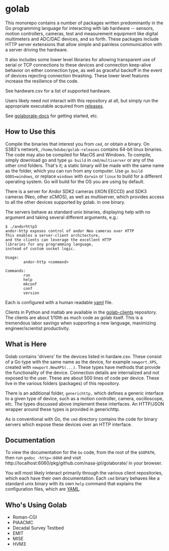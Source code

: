 # golab

This monorepo contains a number of packages written predominantly in the Go programming language for interacting with lab hardware -- sensors, motion controllers, cameras, test and measurement equipment like digital multimeters and ADC/DAC devices, and so forth.  These packages include HTTP server extensions that allow simple and painless communication with a server driving the hardware.

It also includes some lower level libraries for allowing transparent use of serial or TCP connections to these devices and connection keep-alive behavior on either connection type, as well as graceful backoff in the event of devices rejecting connection thrashing.  These lower level features increase the resilience of the code.

See hardware.csv for a list of supported hardware.

Users likely need not interact with this repository at all, but simply run the appropriate executable acquired from [releases](https://github.com/nasa-jpl/golaborate/releases).

See [golaborate-docs](https://github.com/nasa-jpl/golaborate-docs) for getting started, etc.

## How to Use this

Compile the binaries that interest you from `cmd`, or obtain a binary.  On S383's network, `/home/bdube/golab-releases` contains 64-bit linux binaries.  The code may also be compiled for MacOS and Windows.  To compile, simply download go and type `go build` in `cmd/multiserver` or any of the other cmd folders.  That's it; a static binary will be made with the same name as the folder, which you can run from any computer.  Use `go build GOOS=windows`, or replace `windows` with `darwin` or `linux` to build for a different operating system.  Go will build for the OS you are using by default.

There is a server for Andor SDK2 cameras (iXON EECCD) and SDK3 cameras (Neo, other sCMOS), as well as multiserver, which provides access to all the other devices supported by golab. in one binary.

The servers behave as standard unix binaries, displaying help with no argument and taking several different arguments, e.g.:

```
$ ./andorhttp3
andor-http exposes control of andor Neo cameras over HTTP
This enables a server-client architecture,
and the clients can leverage the excellent HTTP
libraries for any programming language,
instead of custom socket logic.

Usage:
        andor-http <command>

Commands:
        run
        help
        mkconf
        conf
        version
```

Each is configured with a human readable [yaml](https://github.com/darvid/trine/wiki/YAML-Primer) file.

Clients in Python and matlab are available in the [golab-clients](https://github.com/nasa-jpl/golaborate-clients) repository.  The clients are about 1/10th as much code as golab itself.  This is a tremendous labor savings when supporting a new language, maximizing engineer/scientist productivity.

## What is Here

Golab contains 'drivers' for the devices listed in hardare.csv.  These consist of a Go type with the same name as the device, for example `newport.XPS`, created with `newport.NewXPS(...)`.  These types have methods that provide the functionality of the device.  Connection details are internalized and not exposed to the user.  These are about 500 lines of code per device.  These live in the various folders (packages) of this repository.

There is an additional folder, `generichttp,` which defines a generic interface to a given type of device, such as a motion controller, camera, oscilloscope, etc.  The types discussed above implement these interfaces.  An HTTP/JSON wrapper around these types is provided in generichttp.

As is conventional with Go, the `cmd` directory contains the code for binary servers which expose these devices over an
HTTP interface.

## Documentation

To view the documentation for the `Go` code, from the root of the `$GOPATH`, then run `godoc -http=:6060` and visit http://localhost:6060/pkg/github.com/nasa-jpl/golaborate/ in your browser.

You will most likely interact primarily through the various client repositories, which each have their own documentation.  Each `cmd` binary behaves like a standard unix binary with its own `help` command that explains the configuration files, which are [YAML](https://getopentest.org/reference/yaml-primer.html).

## Who's Using Golab

- Roman-CGI
- PIAACMC
- Decadal Survey Testbed
- EMIT
- MISE
- HVM3
